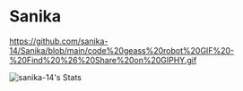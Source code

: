 # Sanika


https://github.com/sanika-14/Sanika/blob/main/code%20geass%20robot%20GIF%20-%20Find%20%26%20Share%20on%20GIPHY.gif

![sanika-14's Stats](https://github-readme-stats.vercel.app/api?username=sanika-14&theme=vue-dark&show_icons=true&hide_border=true&count_private=true)
